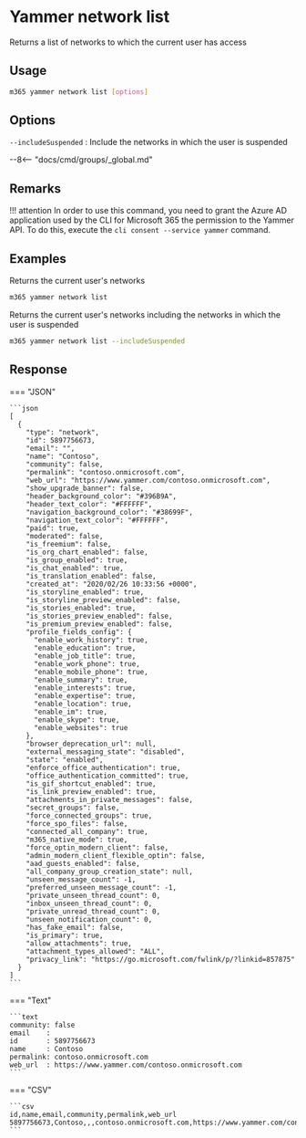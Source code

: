 # Yammer network list

Returns a list of networks to which the current user has access

## Usage

```sh
m365 yammer network list [options]
```

## Options

`--includeSuspended`
: Include the networks in which the user is suspended

--8<-- "docs/cmd/groups/_global.md"

## Remarks

!!! attention
    In order to use this command, you need to grant the Azure AD application used by the CLI for Microsoft 365 the permission to the Yammer API. To do this, execute the `cli consent --service yammer` command.

## Examples

Returns the current user's networks

```sh
m365 yammer network list
```

Returns the current user's networks including the networks in which the user is suspended

```sh
m365 yammer network list --includeSuspended
```

## Response

=== "JSON"

    ```json
    [
      {
        "type": "network",
        "id": 5897756673,
        "email": "",
        "name": "Contoso",
        "community": false,
        "permalink": "contoso.onmicrosoft.com",
        "web_url": "https://www.yammer.com/contoso.onmicrosoft.com",
        "show_upgrade_banner": false,
        "header_background_color": "#396B9A",
        "header_text_color": "#FFFFFF",
        "navigation_background_color": "#38699F",
        "navigation_text_color": "#FFFFFF",
        "paid": true,
        "moderated": false,
        "is_freemium": false,
        "is_org_chart_enabled": false,
        "is_group_enabled": true,
        "is_chat_enabled": true,
        "is_translation_enabled": false,
        "created_at": "2020/02/26 10:33:56 +0000",
        "is_storyline_enabled": true,
        "is_storyline_preview_enabled": false,
        "is_stories_enabled": true,
        "is_stories_preview_enabled": false,
        "is_premium_preview_enabled": false,
        "profile_fields_config": {
          "enable_work_history": true,
          "enable_education": true,
          "enable_job_title": true,
          "enable_work_phone": true,
          "enable_mobile_phone": true,
          "enable_summary": true,
          "enable_interests": true,
          "enable_expertise": true,
          "enable_location": true,
          "enable_im": true,
          "enable_skype": true,
          "enable_websites": true
        },
        "browser_deprecation_url": null,
        "external_messaging_state": "disabled",
        "state": "enabled",
        "enforce_office_authentication": true,
        "office_authentication_committed": true,
        "is_gif_shortcut_enabled": true,
        "is_link_preview_enabled": true,
        "attachments_in_private_messages": false,
        "secret_groups": false,
        "force_connected_groups": true,
        "force_spo_files": false,
        "connected_all_company": true,
        "m365_native_mode": true,
        "force_optin_modern_client": false,
        "admin_modern_client_flexible_optin": false,
        "aad_guests_enabled": false,
        "all_company_group_creation_state": null,
        "unseen_message_count": -1,
        "preferred_unseen_message_count": -1,
        "private_unseen_thread_count": 0,
        "inbox_unseen_thread_count": 0,
        "private_unread_thread_count": 0,
        "unseen_notification_count": 0,
        "has_fake_email": false,
        "is_primary": true,
        "allow_attachments": true,
        "attachment_types_allowed": "ALL",
        "privacy_link": "https://go.microsoft.com/fwlink/p/?linkid=857875"
      }
    ]
    ```

=== "Text"

    ```text
    community: false
    email    :
    id       : 5897756673
    name     : Contoso
    permalink: contoso.onmicrosoft.com
    web_url  : https://www.yammer.com/contoso.onmicrosoft.com
    ```

=== "CSV"

    ```csv
    id,name,email,community,permalink,web_url
    5897756673,Contoso,,,contoso.onmicrosoft.com,https://www.yammer.com/contoso.onmicrosoft.com
    ```
